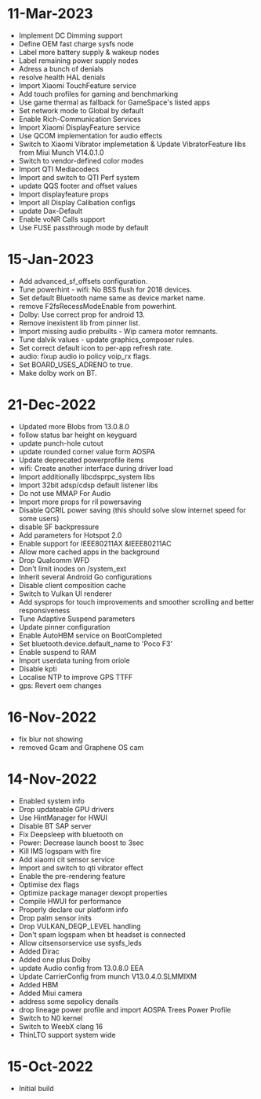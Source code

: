 # 11-Mar-2023
- Implement DC Dimming support
- Define OEM fast charge sysfs node
- Label more battery supply & wakeup nodes
- Label remaining power supply nodes
- Adress a bunch of denials
- resolve health HAL denials 
- Import Xiaomi TouchFeature service
- Add touch profiles for gaming and benchmarking
- Use game thermal as fallback for GameSpace's listed apps
- Set network mode to Global by default
- Enable Rich-Communication Services 
- Import Xiaomi DisplayFeature service 
- Use QCOM implementation for audio effects
- Switch to Xiaomi Vibrator implemetation & Update VibratorFeature libs from Miui Munch V14.0.1.0
- Switch to vendor-defined color modes
- Import QTI Mediacodecs
- Import and switch to QTI Perf system
- update QQS footer and offset values
- Import displayfeature props
- Import all Display Calibation configs
- update Dax-Default
- Enable voNR Calls support
- Use FUSE passthrough mode by default

# 15-Jan-2023
- Add advanced_sf_offsets configuration. 
- Tune powerhint - wifi: No BSS flush for 2018 devices. 
- Set default Bluetooth name same as device market name. 
- remove F2fsRecessModeEnable from powerhint. 
- Dolby: Use correct prop for android 13. 
- Remove inexistent lib from pinner list. 
- Import missing audio prebuilts - Wip camera motor remnants. 
- Tune dalvik values - update graphics_composer rules. 
- Set correct default icon to per-app refresh rate.
- audio: fixup audio io policy voip_rx flags.
- Set BOARD_USES_ADRENO to true.
- Make dolby work on BT.

# 21-Dec-2022
- Updated more Blobs from 13.0.8.0
- follow status bar height on keyguard
- update punch-hole cutout
- update rounded corner value form AOSPA 
- Update deprecated powerprofile items
- wifi: Create another interface during driver load
- Import additionally libcdsprpc_system libs
- Import 32bit adsp/cdsp default listener libs
- Do not use MMAP For Audio
- Import more props for ril powersaving
- Disable QCRIL power saving
  (this should solve slow internet speed for some users)
- disable SF backpressure 
- Add parameters for Hotspot 2.0
- Enable support for IEEE80211AX &IEEE80211AC
- Allow more cached apps in the background 
- Drop Qualcomm WFD 
- Don't limit inodes on /system_ext
- Inherit several Android Go configurations
- Disable client composition cache
- Switch to Vulkan UI renderer
- Add sysprops for touch improvements and smoother scrolling and better responsiveness 
- Tune Adaptive Suspend parameters
- Update pinner configuration
- Enable AutoHBM service on BootCompleted
- Set bluetooth.device.default_name to 'Poco F3'
- Enable suspend to RAM 
- Import userdata tuning from oriole
- Disable kpti
- Localise NTP to improve GPS TTFF
- gps: Revert oem changes

# 16-Nov-2022
- fix blur not showing 
- removed Gcam and  Graphene OS cam

# 14-Nov-2022
- Enabled system info
- Drop updateable GPU drivers
- Use HintManager for HWUI
- Disable BT SAP server
- Fix Deepsleep with bluetooth on 
- Power: Decrease launch boost to 3sec
- Kill IMS logspam with fire
- Add xiaomi cit sensor service
- Import and switch to qti vibrator effect
- Enable the pre-rendering feature
- Optimise dex flags
- Optimize package manager dexopt properties
- Compile HWUI for performance
- Properly declare our platform info
- Drop palm sensor inits
- Drop VULKAN_DEQP_LEVEL handling
- Don't spam logspam when bt headset is connected
- Allow citsensorservice use sysfs_leds
- Added Dirac
- Added one plus Dolby
- update Audio config from 13.0.8.0 EEA
- Update CarrierConfig from munch V13.0.4.0.SLMMIXM
- Added HBM
- Added Miui camera
- address some sepolicy denails
- drop lineage power profile and import AOSPA Trees Power Profile
- Switch to N0 kernel 
- Switch to WeebX clang 16
- ThinLTO support system wide

# 15-Oct-2022
- Initial build


